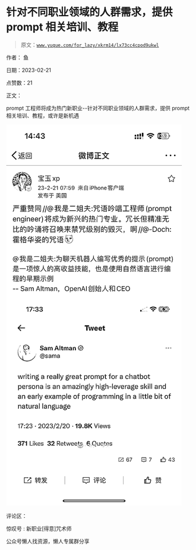 # 针对不同职业领域的人群需求，提供 prompt 相关培训、教程

> 原文：[`www.yuque.com/for_lazy/xkrm14/lx73cc4cpod9ukwl`](https://www.yuque.com/for_lazy/xkrm14/lx73cc4cpod9ukwl)



作者： 鱼



日期：2023-02-21



点赞数：21



正文：



prompt 工程师将成为热门新职业--针对不同职业领域的人群需求，提供 prompt 相关培训、教程，或许是新机遇



![](img/6df0cbd8e0026b3384e7077238764aa3.png)  

评论区：



惊叹号 : 新职业[得意]咒术师



公众号懒人找资源，懒人专属群分享

</ne-p>